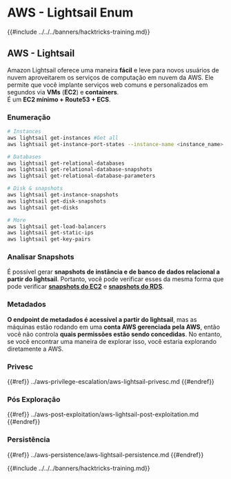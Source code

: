 # AWS - Lightsail Enum

{{#include ../../../banners/hacktricks-training.md}}

## AWS - Lightsail

Amazon Lightsail oferece uma maneira **fácil** e leve para novos usuários de nuvem aproveitarem os serviços de computação em nuvem da AWS. Ele permite que você implante serviços web comuns e personalizados em segundos via **VMs** (**EC2**) e **containers**.\
É um **EC2 mínimo + Route53 + ECS**.

### Enumeração
```bash
# Instances
aws lightsail get-instances #Get all
aws lightsail get-instance-port-states --instance-name <instance_name> #Get open ports

# Databases
aws lightsail get-relational-databases
aws lightsail get-relational-database-snapshots
aws lightsail get-relational-database-parameters

# Disk & snapshots
aws lightsail get-instance-snapshots
aws lightsail get-disk-snapshots
aws lightsail get-disks

# More
aws lightsail get-load-balancers
aws lightsail get-static-ips
aws lightsail get-key-pairs
```
### Analisar Snapshots

É possível gerar **snapshots de instância e de banco de dados relacional a partir do lightsail**. Portanto, você pode verificar esses da mesma forma que pode verificar [**snapshots do EC2**](aws-ec2-ebs-elb-ssm-vpc-and-vpn-enum/#ebs) e [**snapshots do RDS**](aws-relational-database-rds-enum.md#enumeration).

### Metadados

**O endpoint de metadados é acessível a partir do lightsail**, mas as máquinas estão rodando em uma **conta AWS gerenciada pela AWS**, então você não controla **quais permissões estão sendo concedidas**. No entanto, se você encontrar uma maneira de explorar isso, você estaria explorando diretamente a AWS.

### Privesc

{{#ref}}
../aws-privilege-escalation/aws-lightsail-privesc.md
{{#endref}}

### Pós Exploração

{{#ref}}
../aws-post-exploitation/aws-lightsail-post-exploitation.md
{{#endref}}

### Persistência

{{#ref}}
../aws-persistence/aws-lightsail-persistence.md
{{#endref}}

{{#include ../../../banners/hacktricks-training.md}}
